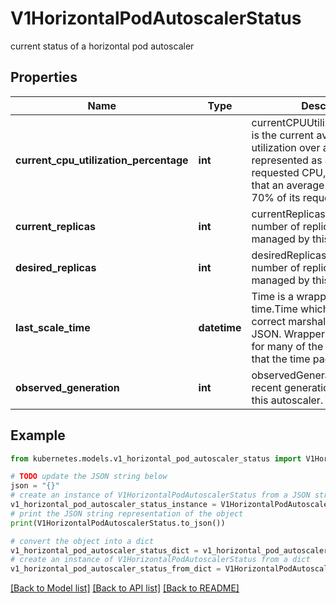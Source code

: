 # V1HorizontalPodAutoscalerStatus

current status of a horizontal pod autoscaler

## Properties

Name | Type | Description | Notes
------------ | ------------- | ------------- | -------------
**current_cpu_utilization_percentage** | **int** | currentCPUUtilizationPercentage is the current average CPU utilization over all pods, represented as a percentage of requested CPU, e.g. 70 means that an average pod is using now 70% of its requested CPU. | [optional] 
**current_replicas** | **int** | currentReplicas is the current number of replicas of pods managed by this autoscaler. | [default to 0]
**desired_replicas** | **int** | desiredReplicas is the  desired number of replicas of pods managed by this autoscaler. | [default to 0]
**last_scale_time** | **datetime** | Time is a wrapper around time.Time which supports correct marshaling to YAML and JSON.  Wrappers are provided for many of the factory methods that the time package offers. | [optional] 
**observed_generation** | **int** | observedGeneration is the most recent generation observed by this autoscaler. | [optional] 

## Example

```python
from kubernetes.models.v1_horizontal_pod_autoscaler_status import V1HorizontalPodAutoscalerStatus

# TODO update the JSON string below
json = "{}"
# create an instance of V1HorizontalPodAutoscalerStatus from a JSON string
v1_horizontal_pod_autoscaler_status_instance = V1HorizontalPodAutoscalerStatus.from_json(json)
# print the JSON string representation of the object
print(V1HorizontalPodAutoscalerStatus.to_json())

# convert the object into a dict
v1_horizontal_pod_autoscaler_status_dict = v1_horizontal_pod_autoscaler_status_instance.to_dict()
# create an instance of V1HorizontalPodAutoscalerStatus from a dict
v1_horizontal_pod_autoscaler_status_from_dict = V1HorizontalPodAutoscalerStatus.from_dict(v1_horizontal_pod_autoscaler_status_dict)
```
[[Back to Model list]](../README.md#documentation-for-models) [[Back to API list]](../README.md#documentation-for-api-endpoints) [[Back to README]](../README.md)


